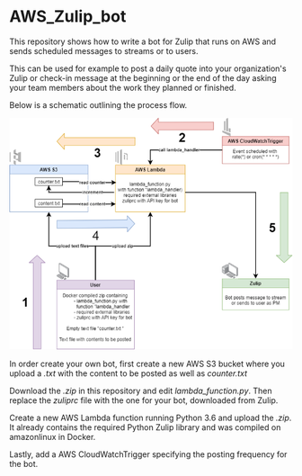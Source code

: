 # AWS_Zulip_bot
This repository shows how to write a bot for Zulip that runs on AWS and sends scheduled messages to streams or to users.

This can be used for example to post a daily quote into your organization's Zulip or check-in message at the beginning or the end of the day asking your team members about the work they planned or finished.

Below is a schematic outlining the process flow.

![schematic](schematic.png)

In order create your own bot, first create a new AWS S3 bucket where you upload a *.txt* with the content to be posted as well as *counter.txt*

Download the *.zip* in this repository and edit *lambda_function.py*. Then replace the *zuliprc* file with the one for your bot, downloaded from Zulip.

Create a new AWS Lambda function running Python 3.6 and upload the *.zip*. It already contains the required Python Zulip library and was compiled on amazonlinux in Docker. 

Lastly, add a AWS CloudWatchTrigger specifying the posting frequency for the bot.

